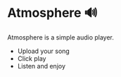 # Atmosphere 🔊

Atmosphere is a simple audio player.

- Upload your song
- Click play
- Listen and enjoy
